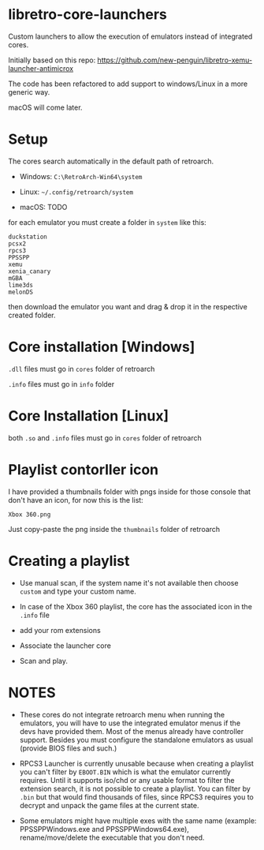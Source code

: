 # libretro-core-launchers
Custom launchers to allow the execution of emulators instead of integrated cores.

Initially based on this repo: https://github.com/new-penguin/libretro-xemu-launcher-antimicrox

The code has been refactored to add support to windows/Linux in a more generic way.

macOS will come later.

# Setup

The cores search automatically in the default path of retroarch.

- Windows: `C:\RetroArch-Win64\system`

- Linux: `~/.config/retroarch/system`

- macOS: TODO

for each emulator you must create a folder in `system` like this:

```
duckstation
pcsx2
rpcs3
PPSSPP
xemu
xenia_canary
mGBA
lime3ds
melonDS
```

then download the emulator you want and drag & drop it in the respective created folder.

# Core installation [Windows]

`.dll` files must go in `cores` folder of retroarch

`.info` files must go in `info` folder

# Core Installation [Linux]

both `.so` and `.info` files must go in `cores` folder of retroarch


# Playlist contorller icon

I have provided a thumbnails folder with pngs inside for those console that don't have an icon, for now this is the list:

```
Xbox 360.png
```

Just copy-paste the png inside the `thumbnails` folder of retroarch

# Creating a playlist

- Use manual scan, if the system name it's not available then choose `custom` and type your custom name.

- In case of the Xbox 360 playlist, the core has the associated icon in the `.info` file

- add your rom extensions

- Associate the launcher core

- Scan and play.

# NOTES

- These cores do not integrate retroarch menu when running the emulators, you will have to use the integrated emulator menus if the devs have provided them.
  Most of the menus already have controller support. Besides you must configure the standalone emulators as usual (provide BIOS files and such.)

- RPCS3 Launcher is currently unusable because when creating a playlist you can't filter by `EBOOT.BIN` which is what the emulator currently requires. Until it supports iso/chd
  or any usable format to filter the extension search, it is not possible to create a playlist. You can filter by `.bin` but that would find thousands of files,
  since RPCS3 requires you to decrypt and unpack the game files at the current state.

- Some emulators might have multiple exes with the same name (example: PPSSPPWindows.exe and PPSSPPWindows64.exe), rename/move/delete the executable that you don't need.
